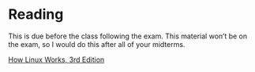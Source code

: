 # Reading

This is due before the class following the exam. This material won’t be on the exam, so I would do this after all of your midterms.

[How Linux Works, 3rd Edition](https://learning.oreilly.com/library/view/how-linux-works/9781098128913/c11.xhtml)
